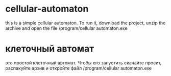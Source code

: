 # cellular-automaton
this is a simple cellular automaton. To run it, download the project, unzip the archive and open the file /program/cellular automaton.exe
# клеточный автомат
это простой клеточный автомат. Чтобы его запустить скачайте проект, распакуйте архив и откройте файл /program/cellular automaton.exe
